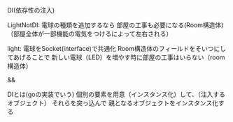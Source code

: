 DI(依存性の注入)

LightNotDI:
電球の種類を追加するなら
部屋の工事も必要になる(Room構造体)
（部屋全体が一部機能の電気をつけるによって左右される）

light:
電球をSocket(interface)で共通化
Room構造体のフィールドをそいつにしてあげることで
新しい電球（LED）を増やす時に部屋の工事はいらない（room構造体）

&&

DIとは(goの実装でいう)
個別の要素を用意（インスタンス化）して、（注入するオブジェクト）
それらを突っ込んで
親となるオブジェクトをインスタンス化する
